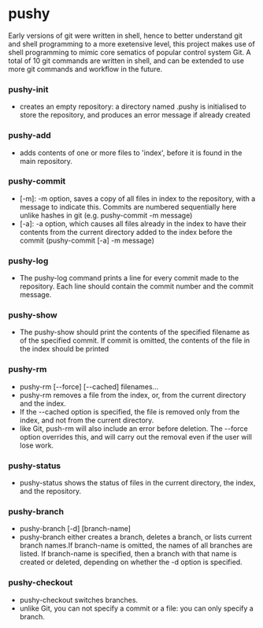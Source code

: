 # pushy

Early versions of git were written in shell, hence to better understand git and shell programming to a more exetensive level, this project makes use of shell programming to mimic core sematics of popular control system Git. A total of 10 git commands are written in shell, and can be extended to use more git commands and workflow in the future.

### pushy-init
- creates an empty repository: a directory named .pushy is initialised to store the repository, and produces an error message if already created

### pushy-add
- adds contents of one or more files to 'index', before it is found in the main repository.

### pushy-commit 
- [-m]: -m option, saves a copy of all files in index to the repository, with a message to indicate this. Commits are numbered sequentially here unlike hashes in git (e.g. pushy-commit -m message)
- [-a]:  -a option, which causes all files already in the index to have their contents from the current directory added to the index before the commit (pushy-commit [-a] -m message)

### pushy-log
- The pushy-log command prints a line for every commit made to the repository. Each line should contain the commit number and the commit message.

### pushy-show
- The pushy-show should print the contents of the specified filename as of the specified commit.
If commit is omitted, the contents of the file in the index should be printed

### pushy-rm 
- pushy-rm [--force] [--cached] filenames...
- pushy-rm removes a file from the index, or, from the current directory and the index.
- If the --cached option is specified, the file is removed only from the index, and not from the current directory.
- like Git, push-rm will also include an error before deletion. The --force option overrides this, and will carry out the removal even if the user will lose work.

### pushy-status
- pushy-status shows the status of files in the current directory, the index, and the repository.

### pushy-branch
- pushy-branch [-d] [branch-name]
- pushy-branch either creates a branch, deletes a branch, or lists current branch names.If branch-name is omitted, the names of all branches are listed.
If branch-name is specified, then a branch with that name is created or deleted,
depending on whether the -d option is specified.

### pushy-checkout
- pushy-checkout switches branches.
- unlike Git, you can not specify a commit or a file: you can only specify a branch.